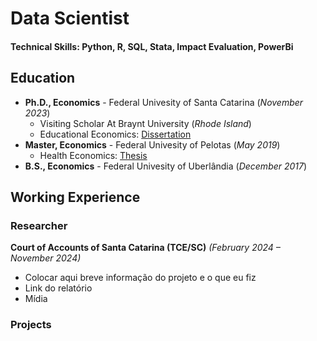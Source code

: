 # Data Scientist

#### Technical Skills: Python, R, SQL, Stata, Impact Evaluation, PowerBi

## Education
- **Ph.D., Economics** - Federal Univesity of Santa Catarina (*November 2023*) 
    - Visiting Scholar At Braynt University (*Rhode Island*)
    - Educational Economics: [Dissertation](https://pergamum.ufsc.br/acervo/385288)
- **Master, Economics** - Federal Univesity of Pelotas (*May 2019*)
    - Health Economics: [Thesis](https://wp.ufpel.edu.br/ppgom/files/2019/09/Victor-Buttignon.pdf)
- **B.S., Economics** - Federal Univesity of Uberlândia (*December 2017*)

## Working Experience

### Researcher 
**Court of Accounts of Santa Catarina  (TCE/SC)** *(February 2024 – November 2024)* 
- Colocar aqui breve informação do projeto e o que eu fiz
- Link do relatório
- Mídia



### Projects